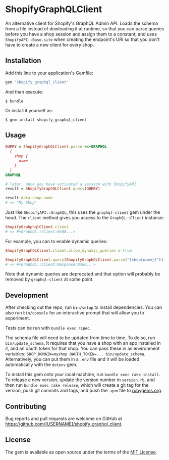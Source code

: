 # ShopifyGraphQLClient

An alternative client for Shopify's GraphQL Admin API. Loads the schema from a file instead of dowloading it at runtime, so that you can parse queries before you have a shop session and assign them to a constant; and uses `ShopifyAPI::Base.site` when creating the endpoint's URI so that you don't have to create a new client for every shop.

## Installation

Add this line to your application's Gemfile:

```ruby
gem 'shopify_graphql_client'
```

And then execute:

    $ bundle

Or install it yourself as:

    $ gem install shopify_graphql_client

## Usage

```ruby
QUERY = ShopifyGraphQLClient.parse <<~GRAPHQL
  {
    shop {
      name
    }
  }
GRAPHQL

# later, once you have activated a session with ShopifyAPI
result = ShopifyGraphQLClient.query(QUERY)

result.data.shop.name
# => "My Shop"
```

Just like `ShopifyAPI::GraphQL`, this uses the `graphql-client` gem under the hood. The `client` method gives you access to the `GraphQL::Client` instance:

```ruby
ShopifyGrahphqlClient.client
# => #<GraphQL::Client:0x00...>
```

For example, you can to enable dynamic queries:

```ruby
ShopifyGraphQLClient.client.allow_dynamic_queries = true

ShopifyGraphQLClient.query(ShopifyGraphQLClient.parse("{shop{name}}"))
# => #<GraphQL::Client:Response:0x00...>
```

Note that dynamic queries are deprecated and that option will probably be removed by `graphql-client` at some point.

## Development

After checking out the repo, run `bin/setup` to install dependencies. You can also run `bin/console` for an interactive prompt that will allow you to experiment.

Tests can be run with `bundle exec rspec`.

The schema file will need to be updated from time to time. To do so, run `bin/update_schema`. It requires that you have a shop with an app installed in it, and an oauth token for that shop. You can pass these in as environment variables: `SHOP_DOMAIN=myshop OAUTH_TOKEN=... bin/update_schema`. Alternatively, you can put them in a `.env` file and it will be loaded automatically with the `dotenv` gem.

To install this gem onto your local machine, run `bundle exec rake install`. To release a new version, update the version number in `version.rb`, and then run `bundle exec rake release`, which will create a git tag for the version, push git commits and tags, and push the `.gem` file to [rubygems.org](https://rubygems.org).

## Contributing

Bug reports and pull requests are welcome on GitHub at https://github.com/[USERNAME]/shopify_graphql_client.

## License

The gem is available as open source under the terms of the [MIT License](https://opensource.org/licenses/MIT).
